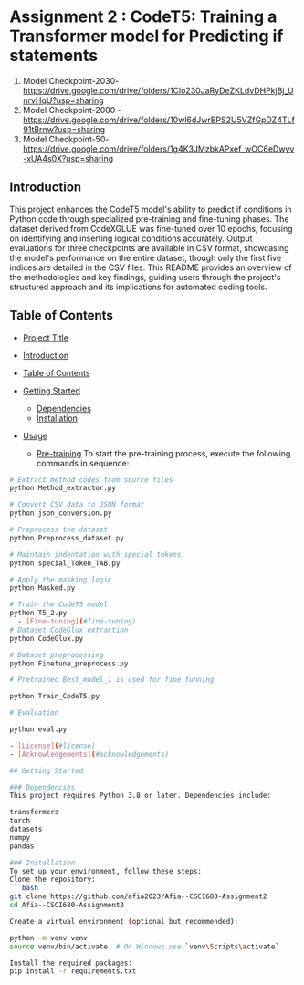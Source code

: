 # Assignment 2 : CodeT5: Training a Transformer model for Predicting if statements

1. Model Checkpoint-2030-https://drive.google.com/drive/folders/1Clo230JaRyDeZKLdvDHPkjBj_UnrvHqU?usp=sharing
2. Model Checkpoint-2000 - https://drive.google.com/drive/folders/10wl6dJwrBPS2U5VZfGpDZ4TLf91tBrnw?usp=sharing
3. Model Checkpoint-50- https://drive.google.com/drive/folders/1g4K3JMzbkAPxef_wOC6eDwyv-xUA4s0X?usp=sharing

## Introduction
This project enhances the CodeT5 model's ability to predict if conditions in Python code through specialized pre-training and fine-tuning phases. The dataset derived from CodeXGLUE was fine-tuned over 10 epochs, focusing on identifying and inserting logical conditions accurately. Output evaluations for three checkpoints are available in CSV format, showcasing the model's performance on the entire dataset, though only the first five indices are detailed in the CSV files. This README provides an overview of the methodologies and key findings, guiding users through the project's structured approach and its implications for automated coding tools.

## Table of Contents
- [Project Title](#project-title)

- [Introduction](#introduction)
- [Table of Contents](#table-of-contents)
- [Getting Started](#getting-started)
  - [Dependencies](#dependencies)
  - [Installation](#installation)
- [Usage](#usage)
  - [Pre-training](#pre-training)
To start the pre-training process, execute the following commands in sequence:
```bash
# Extract method codes from source files
python Method_extractor.py

# Convert CSV data to JSON format
python json_conversion.py

# Preprocess the dataset
python Preprocess_dataset.py

# Maintain indentation with special tokens
python special_Token_TAB.py

# Apply the masking logic
python Masked.py

# Train the CodeT5 model
python T5_2.py
  - [Fine-tuning](#fine-tuning)
# Dataset CodeGlux extraction
python CodeGlux.py 

# Dataset preprocessing
python Finetune_preprocess.py

# Pretrained Best_model_1 is used for fine tunning 

python Train_CodeT5.py

# Evaluation 

python eval.py

- [License](#license)
- [Acknowledgements](#acknowledgements)

## Getting Started

### Dependencies
This project requires Python 3.8 or later. Dependencies include:

transformers
torch
datasets
numpy
pandas

### Installation
To set up your environment, follow these steps:
Clone the repository:
```bash
git clone https://github.com/afia2023/Afia--CSCI680-Assignment2
cd Afia--CSCI680-Assignment2

Create a virtual environment (optional but recommended):

python -m venv venv
source venv/bin/activate  # On Windows use `venv\Scripts\activate`

Install the required packages:
pip install -r requirements.txt




